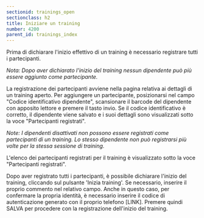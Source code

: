 ```yaml
---
sectionid: trainings_open
sectionclass: h2
title: Iniziare un training
number: 4200
parent_id: trainings_index
---
```

Prima di dichiarare l'inizio effettivo di un training è necessario registrare tutti i partecipanti.

_Nota: Dopo aver dichiarato l'inizio del training nessun dipendente può più essere aggiunto come partecipante._

La registrazione dei partecipanti avviene nella pagina relativa ai dettagli di un training aperto. Per aggiungere un partecipante, posizionarsi nel campo "Codice identificativo dipendente", scansionare il barcode del dipendente con apposito lettore e premere il tasto invio.
Se il codice identificativo è corretto, il dipendente viene salvato e i suoi dettagli sono visualizzati sotto la voce "Partecipanti registrati".

_Note: I dipendenti disattivati non possono essere registrati come partecipanti di un training. Lo stesso dipendente non può registrarsi più volte per la stessa sessione di training._ 

L'elenco dei partecipanti registrati per il training è visualizzato sotto la voce "Partecipanti registrati".

Dopo aver registrato tutti i partecipanti, è possibile dichiarare l'inizio del training, cliccando sul pulsante 'Inizia training'.
Se necessario, inserire il proprio commento nel relativo campo. 
Anche in questo caso, per confermare la propria identità, è necessario inserire il codice di autenticazione generato con il proprio telefono [LINK].
Premere quindi SALVA per procedere con la registrazione dell'inizio del training. 
